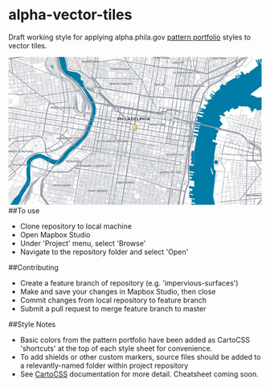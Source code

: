 alpha-vector-tiles
============================
Draft working style for applying alpha.phila.gov [pattern portfolio](http://cityofphiladelphia.github.io/patterns/) styles to vector tiles.

![thumb](https://raw.githubusercontent.com/CityOfPhiladelphia/alpha-vector-tiles/master/images/thumb.png)
##To use
 - Clone repository to local machine
 - Open Mapbox Studio
 - Under 'Project' menu, select 'Browse'
 - Navigate to the repository folder and select 'Open'
 
##Contributing
 - Create a feature branch of repository (e.g. 'impervious-surfaces')
 - Make and save your changes in Mapbox Studio, then close
 - Commit changes from local repository to feature branch
 - Submit a pull request to merge feature branch to master
 
##Style Notes
 - Basic colors from the pattern portfolio have been added as CartoCSS 'shortcuts' at the top of each style sheet for convenience. 
 - To add shields or other custom markers, source files should be added to a relevantly-named folder within project repository
 - See [CartoCSS](https://github.com/mapbox/carto/blob/master/docs/latest.md) documentation for more detail. Cheatsheet coming soon.
 
